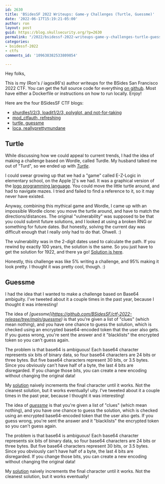 ```yaml
---
id: 2630
title: 'BSidesSF 2022 Writeups: Game-y Challenges (Turtle, Guessme)'
date: '2022-06-17T15:19:21-05:00'
author: ron
layout: post
guid: https://blog.skullsecurity.org/?p=2630
permalink: "/2022/bsidessf-2022-writeups-game-y-challenges-turtle-guessme"
categories:
- bsidessf-2022
- ctfs
comments_id: '109638382533809854'

---
```


<p>Hey folks,</p>
<p>This is my (Ron's / iagox86's) author writeups for the BSides San Francisco 2022 CTF. You can get the full source code for everything <a href="https://github.com/bsidessf/ctf-2022-release">on github</a>. Most have either a Dockerfile or instructions on how to run locally. Enjoy!</p>
<!--more-->
<p>Here are the four BSidesSF CTF blogs:</p>
<ul>
<li><a href="https://blog.skullsecurity.org/2022/bsidessf-2022-writeups-tutorial-challenges-shurdles-loadit-polyglot-nft">shurdles1/2/3, loadit1/2/3, polyglot, and not-for-taking</a></li>
<li><a href="https://blog.skullsecurity.org/2022/bsidessf-2022-writeups-apache-challenges-mod_ctfauth-refresh">mod_ctfauth, refreshing</a></li>
<li><a href="https://blog.skullsecurity.org/2022/bsidessf-2022-writeups-game-y-challenges-turtle-guessme">turtle, guessme</a></li>
<li><a href="https://blog.skullsecurity.org/2022/bsidessf-2022-writeups-miscellaneous-challenges-loca-reallyprettymundane">loca, reallyprettymundane</a></li>
</ul>
<h2>Turtle</h2>
<p>While discussing how we could appeal to current trends, I had the idea of making a challenge based on Wordle, called Turdle. My husband talked me out of &quot;Turd&quot;, so we ended up with <em><a href="https://github.com/BSidesSF/ctf-2022-release/tree/main/turtle">Turtle</a></em>.</p>
<p>I could swear growing up that we had a &quot;game&quot; called E-Z-Logic in elementary school, on the Apple ]['s we had. It was a graphical version of the <a href="https://en.wikipedia.org/wiki/Logo_%28programming_language%29">logo programming language</a>. You could move the little turtle around, and had to navigate mazes. I tried and failed to find a reference to it, so it may never have existed.</p>
<p>Anyway, combining this mythical game and Wordle, I came up with an impossible Wordle clone: you move the turtle around, and have to match the directions/distances. The original &quot;vulnerability&quot; was supposed to be that you could submit future solutions, and I looked at using a broken RNG or something for future dates. But honestly, solving the current day was difficult enough that I really only had to do that. Ohwell. :)</p>
<p>The vulnerability was in the 2-digit dates used to calculate the path. If you rewind by exactly 100 years, the solution is the same. So you just have to get the solution for 1922, and there ya go! <a href="https://github.com/BSidesSF/ctf-2022-release/blob/main/turtle/solution/solve.rb">Solution is here</a>.</p>
<p>Honestly, this challenge was like 5% writing a challenge, and 95% making it look pretty. I thought it was pretty cool, though. :)</p>
<h2>Guessme</h2>
<p>I had the idea that I wanted to make a challenge based on Base64 ambiguity. I've tweeted about it a couple times in the past year, because I thought it was interesting!</p>
<p>The idea of <em>[guessme[(<a href="https://github.com/BSidesSF/ctf-2022-release/tree/main/guessme">https://github.com/BSidesSF/ctf-2022-release/tree/main/guessme</a>)</em> is that you're given a list of &quot;clues&quot; (which mean nothing), and you have one chance to guess the solution, which is checked using an encrypted base64-encoded token that the user also gets. If you guess wrong, you're sent the answer and it &quot;blacklists&quot; the encrypted token so you can't guess again.</p>
<p>The problem is that base64 is ambiguous! Each base64 character represents six bits of binary data, so four base64 characters are 24 bits or three bytes. But five base64 characters represent 30 bits, or 3.5 bytes. Since you obviously can't have half of a byte, the last 4 bits are disregarded. If you change those bits, you can create a new encoding without changing the original data!</p>
<p>My <a href="https://github.com/BSidesSF/ctf-2022-release/tree/main/guessme/solution">solution</a> naively increments the final character until it works. Not the cleanest solution, but it works eventually!
uity. I've tweeted about it a couple times in the past year, because I thought it was interesting!</p>
<p>The idea of <a href="https://github.com/BSidesSF/ctf-2022-release/tree/main/guessme"><em>guessme</em></a> is that you're given a list of &quot;clues&quot; (which mean nothing), and you have one chance to guess the solution, which is checked using an encrypted base64-encoded token that the user also gets. If you guess wrong, you're sent the answer and it &quot;blacklists&quot; the encrypted token so you can't guess again.</p>
<p>The problem is that base64 is ambiguous! Each base64 character represents six bits of binary data, so four base64 characters are 24 bits or three bytes. But five base64 characters represent 30 bits, or 3.5 bytes. Since you obviously can't have half of a byte, the last 4 bits are disregarded. If you change those bits, you can create a new encoding without changing the original data!</p>
<p>My <a href="https://github.com/BSidesSF/ctf-2022-release/tree/main/guessme/solution">solution</a> naively increments the final character until it works. Not the cleanest solution, but it works eventually!</p>
